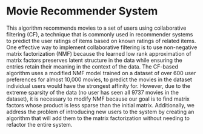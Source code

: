 # Movie Recommender System

This algorithm recommends movies to a set of users using collaborative filtering (CF), a technique that is commonly used in recommender systems to predict the user ratings of items based on known ratings of related items. One effective way to implement collaborative filtering is to use non-negative matrix factorization (NMF) because the learned low rank approximation of matrix factors preserves latent structure in the data while ensuring the entries retain their meaning in the context of the data. The CF-based algorithm uses a modified NMF model trained on a dataset of over 600 user preferences for almost 10,000 movies, to predict the movies in the dataset individual users would have the strongest affinity for. However, due to the extreme sparsity of the data (no user has seen all 9737 movies in the dataset), it is necessary to modify NMF because our goal is to find matrix factors whose product is less sparse than the initial matrix. Additionally, we address the problem of introducing new users to the system by creating an algorithm that will add them to the matrix factorization without needing to refactor the entire system. 
